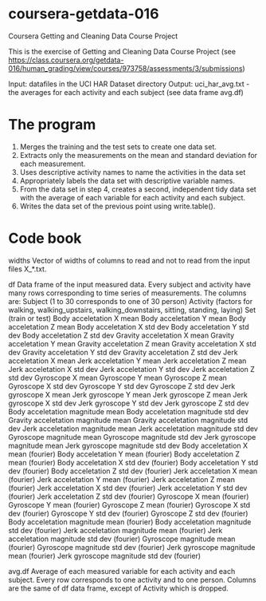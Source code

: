 coursera-getdata-016
====================

Coursera Getting and Cleaning Data Course Project

This is the exercise of Getting and Cleaning Data Course Project
(see https://class.coursera.org/getdata-016/human_grading/view/courses/973758/assessments/3/submissions)

Input: datafiles in the UCI HAR Dataset directory
Output: uci_har_avg.txt - the averages for each activity and each subject (see data frame avg.df)

The program
===========
1. Merges the training and the test sets to create one data set.
2. Extracts only the measurements on the mean and standard deviation for each measurement. 
3. Uses descriptive activity names to name the activities in the data set
4. Appropriately labels the data set with descriptive variable names. 
5. From the data set in step 4, creates a second, independent tidy data set with the average of each variable for each activity and each subject.
6. Writes the data set of the previous point using write.table().

Code book
=========

widths
Vector of widths of columns to read and not to read from the input files X_*.txt.

df
Data frame of the input measured data.
Every subject and activity have many rows corresponding to time series of measurements.
The columns are:
Subject (1 to 30 corresponds to one of 30 person)
Activity (factors for walking, walking_upstairs, walking_downstairs, sitting, standing, laying)
Set (train or test)
Body acceletation X mean
Body acceletation Y mean
Body acceletation Z mean
Body acceletation X std dev
Body acceletation Y std dev
Body acceletation Z std dev
Gravity acceletation X mean
Gravity acceletation Y mean
Gravity acceletation Z mean
Gravity acceletation X std dev
Gravity acceletation Y std dev
Gravity acceletation Z std dev
Jerk acceletation X mean
Jerk acceletation Y mean
Jerk acceletation Z mean
Jerk acceletation X std dev
Jerk acceletation Y std dev
Jerk acceletation Z std dev
Gyroscope X mean
Gyroscope Y mean
Gyroscope Z mean
Gyroscope X std dev
Gyroscope Y std dev
Gyroscope Z std dev
Jerk gyroscope X mean
Jerk gyroscope Y mean
Jerk gyroscope Z mean
Jerk gyroscope X std dev
Jerk gyroscope Y std dev
Jerk gyroscope Z std dev
Body acceletation magnitude mean
Body acceletation magnitude std dev
Gravity acceletation magnitude mean
Gravity acceletation magnitude std dev
Jerk acceletation magnitude mean
Jerk acceletation magnitude std dev
Gyroscope magnitude mean
Gyroscope magnitude std dev
Jerk gyroscope magnitude mean
Jerk gyroscope magnitude std dev
Body acceletation X mean (fourier)
Body acceletation Y mean (fourier)
Body acceletation Z mean (fourier)
Body acceletation X std dev (fourier)
Body acceletation Y std dev (fourier)
Body acceletation Z std dev (fourier)
Jerk acceletation X mean (fourier)
Jerk acceletation Y mean (fourier)
Jerk acceletation Z mean (fourier)
Jerk acceletation X std dev (fourier)
Jerk acceletation Y std dev (fourier)
Jerk acceletation Z std dev (fourier)
Gyroscope X mean (fourier)
Gyroscope Y mean (fourier)
Gyroscope Z mean (fourier)
Gyroscope X std dev (fourier)
Gyroscope Y std dev (fourier)
Gyroscope Z std dev (fourier)
Body acceletation magnitude mean (fourier)
Body acceletation magnitude std dev (fourier)
Jerk acceletation magnitude mean (fourier)
Jerk acceletation magnitude std dev (fourier)
Gyroscope magnitude mean (fourier)
Gyroscope magnitude std dev (fourier)
Jerk gyroscope magnitude mean (fourier)
Jerk gyroscope magnitude std dev (fourier)

avg.df
Average of each measured variable for each activity and each subject.
Every row corresponds to one activity and to one person.
Columns are the same of df data frame, except of Activity which is dropped.
